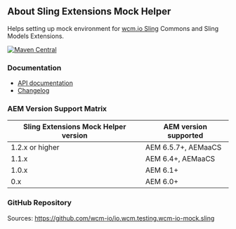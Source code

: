 ## About Sling Extensions Mock Helper

Helps setting up mock environment for [wcm.io Sling][wcmio-sling] Commons and Sling Models Extensions.

[![Maven Central](https://maven-badges.herokuapp.com/maven-central/io.wcm/io.wcm.testing.wcm-io-mock.sling/badge.svg)](https://maven-badges.herokuapp.com/maven-central/io.wcm/io.wcm.testing.wcm-io-mock.sling)


### Documentation

* [API documentation](apidocs/)
* [Changelog](changes-report.html)


### AEM Version Support Matrix

|Sling Extensions Mock Helper version |AEM version supported
|-------------------------------------|----------------------
|1.2.x or higher                      |AEM 6.5.7+, AEMaaCS
|1.1.x                                |AEM 6.4+, AEMaaCS
|1.0.x                                |AEM 6.1+
|0.x                                  |AEM 6.0+


### GitHub Repository

Sources: https://github.com/wcm-io/io.wcm.testing.wcm-io-mock.sling


[wcmio-sling]: https://wcm.io/sling/
